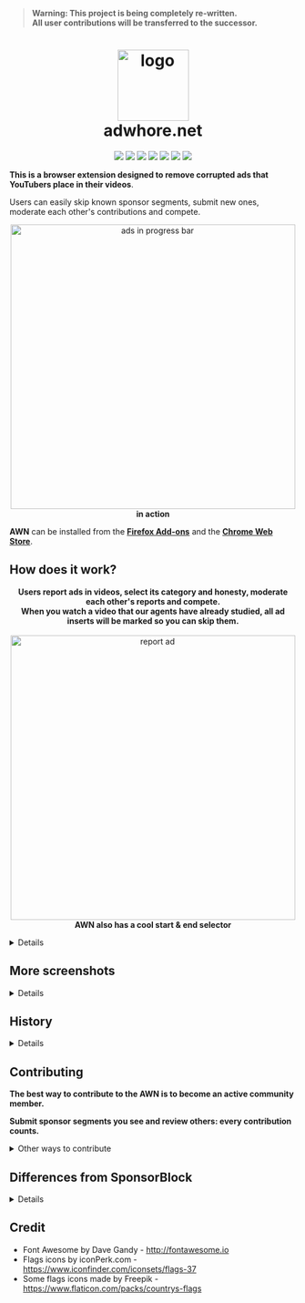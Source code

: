 > **Warning: This project is being completely re-written.**  
> **All user contributions will be transferred to the successor.**

<h1 align="center"><a href="https://adwhore.net"><img src="https://i.imgur.com/siqpaEu.png" alt="logo" width="125"></img></a></br>adwhore.net </h1>

<p align="center">
<img src="https://img.shields.io/badge/dynamic/json?label=users&query=global.users&url=https%3A%2F%2Fkarma.adwhore.net%3A47976%2FstatsMini" >
  <img src="https://img.shields.io/badge/dynamic/json?label=segments&query=global.reports&url=https%3A%2F%2Fkarma.adwhore.net%3A47976%2FstatsMini" >
  <a href = "https://chrome.google.com/webstore/detail/emfkjghgdkajicmnicojahgojkemagcm"><img src="https://img.shields.io/chrome-web-store/users/emfkjghgdkajicmnicojahgojkemagcm?label=chrome%20users"></a>
<a href = "https://chrome.google.com/webstore/detail/emfkjghgdkajicmnicojahgojkemagcm"><img src="https://img.shields.io/chrome-web-store/rating/emfkjghgdkajicmnicojahgojkemagcm?label=chrome%20rating"></a>
<a href = "https://addons.mozilla.org/ru/firefox/addon/adwhore-net/"><img src="https://img.shields.io/amo/users/adwhore-net?label=firefox%20users"></a>
<a href = "https://addons.mozilla.org/ru/firefox/addon/adwhore-net/"><img src="https://img.shields.io/amo/rating/adwhore-net?label=firefox%20rating"></a>
<img src="https://img.shields.io/date/1596521629?label=released" >

</p>

**This is a browser extension designed to remove corrupted ads that YouTubers place in their videos**.

Users can easily skip known sponsor segments, submit new ones, moderate each other's contributions and compete.
<p align="center">
  <img src="https://i.imgur.com/LyEw8OZ.png" alt="ads in progress bar" width="500"></img></br>
  <b>in action</b>
</p>

**AWN** can be installed from the **[Firefox Add-ons](https://addons.mozilla.org/en/firefox/addon/adwhore-net/)** and the **[Chrome Web Store](https://chrome.google.com/webstore/detail/adwhorenet/emfkjghgdkajicmnicojahgojkemagcm)**.  

## How does it work?
<p align="center">
<b>Users report ads in videos, select its category and honesty, moderate each other's reports and compete.</br>
When you watch a video that our agents have already studied, all ad inserts will be marked so you can skip them.</b></br></br>
<img src="https://i.imgur.com/oBqAp8E.png" alt="report ad" width="500"></img></br>
<b>AWN also has a cool start & end selector</b>
</p>

<details>

The **acceptance level** is also being calculated for every ad.  
It depends on a blogger's previous behaviour and current ad category.  

It will be higher if the blogger is honest with his audience and doesn't advertise questionable products.  
But if AWN finds out that the blogger sells his audience's trust... he will be marked as an adwhore and treated accordingly!  

If the acceptance level is below set by you, the ad will be skipped automatically.

By default, the acceptance level is 70%, and ads are skipped only if the YouTuber doesn't state an ad integration in his video.  
You can adjust settings however you want.

**ADWHORE.NET** uses an advanced reputation system to fight vandalism:  
* Server calculates the trust index for each ad to be auto skipped if the trust calculated is high enough. (set by you)
* People with a high reputation act as moderators without even knowing about it.  
* If the system detects vandalism, all user contributions and impact on other users will be eliminated using a [StalinSort](https://github.com/gustavo-depaula/stalin-sort)-like algorithm.
* Admin team checks segments from time to time to reward people with a reputation to moderate each other.

The project's primary goal is to collect information on HOW and WHAT bloggers advertise to divide them into two camps: conscientious and adwhores.

When enough data has been collected, the system will be able to identify conscientious bloggers, and the extension will alert you to bloggers who repeatedly advertised controversial products or were involved in creating their viewers for money.
</details>

## More screenshots
<details>
<p align="center">
<img src="https://i.imgur.com/RfkQTWd.png" alt="report ad" width="500"></img></br>
<b>We use category to determine if ad is acceptable.</b></br></br>
<img src="https://i.imgur.com/C2OshAA.png" alt="report ad" width="500"></img></br>
<b>Skip an ad automagically or with a simple click.</b></br></br>
<img src="https://i.imgur.com/uDAAwnr.png" alt="report ad" width="500"></img></br>
<b>Become the pathfinder. Be the hero!</br>Cool stats will arrive later!</b></br>
</p>
</details>

## History
<details>

I came up with this idea on May 23, 2020, when I stumbled upon a video with a drunk Russian YouTuber complaining about the platform's health.  

Many (if not all) Russian YouTubers make money through stealth advertising of really questionable products.  
YouTube doesn't pay good money, so bloggers sell people's trust for little money without caring for their reputation.  
But there are also good creative guys, but there isn't a lot of them.  

So when this guy tries to recommend something just for fun - he's always getting blamed for it because of his colleagues.  

I was looking for a new project, so I decided to create a solution for this problem: to make a way to differentiate honest YouTubers from adwhores.  

At first, I wanted to create a SocialBlade-like website. People could report such bad YouTubers so moderators can review ads and calculate trust level: if you can trust a blogger with his words. Main goal: highlight good guys in a pile of shit. So I wanted to create a support extension to show this "trust level" near the YouTuber's channel name.  
With time, this idea eventually evolved into a fully functional adblocker to separate good guys from the bad, blame bad guys with proof, and force bad guys to be better. I hope that you understood what I was trying to express :D

So I experimented with collaborative pet projects on my SA:MP script users and finally started AWN development.

July 22, 2020 - the start of active development.  
August 4, 2020 - closed alpha version.  
August 19, 2020 - public alpha release.  

TO-DO: 2020 - 2021 recap
</details>

## Contributing
**The best way to contribute to the AWN is to become an active community member.**  

**Submit sponsor segments you see and review others: every contribution counts.**
<details>
 <summary>Other ways to contribute</summary>

* **Your ideas and thoughts are welcome.**
  * Use GitHub issues to share your bug reports/feedback.
* **AWN Extension is an Open Source project.**
  * Extension is licensed under GPLv3.  
  * AWN server has a closed source code.  
  * AWN database is not available for public access.
* **Contribute with code.**
  * At the moment, I don't need the help of the FOSS community to develop the AWN extension.  
  * If you want your code in the AWN for some reason, you would need to sign the [CTA](https://en.wikipedia.org/wiki/Copyright_transfer_agreement).  
  * Otherwise, your PR will not be merged.
</details>

## Differences from SponsorBlock
<details>

> [SponsorBlock](https://github.com/ajayyy/SponsorBlock) is an open-source crowdsourced browser extension to skip sponsor segments in YouTube videos.

It has gained popularity due to its transparency, open-source development, and integration with [YouTube Vanced](https://vancedapp.com/).

I have never used sponsorblock as a user, so it is not suitable for me to compare projects from the user's side.

But I still have something to mention since I have often been asked why I and the awn exist at all.

**First of all:**
* AWN is just an MVP created to test the idea.
  * It is intended to collect feedback and take it into account when developing the main project. Therefore, the current functionality of the extension will be only a tiny part.
  * Main problem AWN (fraudulent ads in the popular channels) is trying to solve doesn't exist in US/EU at all.
  * This project would not be complete without a chrome extension: for now, it's just an MVP written in 2 weeks.    
* SponsorBlock seems to be a mature adblocker without any hidden purpose.

As a developer, I can say that AWN and SponsorBlock have different goals, approaches to solving the problem of advertising, and substantial architectural differences.

For example, SponsorBlock is much more radical, while awn is distinguishing creative advertising from shit.

**For me, the ad segment blocker is just one of the means to achieve the goals of another project and not the end goal, as in the case of SponsorBlock.**

Due to some life circumstances, the development of such a big project has been delayed.  
I made a lot of mistakes while developing it.  
I'm just an amateur, but I hope I will be able to bring the main project live in 2022.  
When it is finished, the difference between my project and SponsorBlock will be obvious to remove this section.

As for now, if you are looking for a reliable source of ad segments, use sponsorblock. Then try my extension and give me feedback on what you disliked most :)

### Why don't you also use SponsorBlock's open database?
> SponsorBlock database is licensed under [CC BY-NC-SA 4.0](https://creativecommons.org/licenses/by-nc-sa/4.0/).

[CC BY-NC-SA 4.0](https://creativecommons.org/licenses/by-nc-sa/4.0/) means that I'd had to share all my project's private segments database under the same license and promise to never make money with any of my private data because parts of it were adapted from the SponsorBlock's database.  

Ajayyy still owns his project's data and can do whatever he wants, but not me. This is not acceptable for me.

Also, simple segment bounds and sponsorblock's category are not enough for the awn to function: awn needs much more data.

I had an idea to implement the import of your own segments from the sponsorblock database into the awn's successor database in the future. To do this, you will need to know the private key of the SponsorBlock user. This will most likely be possible from a technical, ethical, and legal point of view, but it's not a priority at the moment.
</details>

## Credit
* Font Awesome by Dave Gandy - http://fontawesome.io
* Flags icons by iconPerk.com - https://www.iconfinder.com/iconsets/flags-37
* Some flags icons made by Freepik - https://www.flaticon.com/packs/countrys-flags
